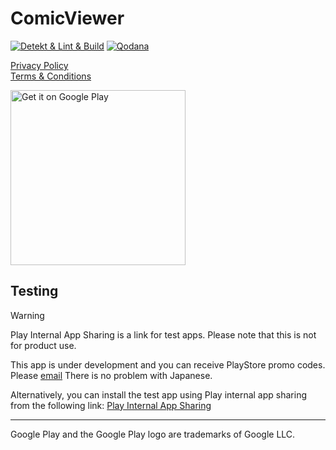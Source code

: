 # ComicViewer

[![Detekt & Lint & Build](https://github.com/SorrowBlue/ComicViewer/actions/workflows/detekt-lint-build.yml/badge.svg?branch=main)](https://github.com/SorrowBlue/ComicViewer/actions/workflows/detekt-lint-build.yml)
[![Qodana](https://github.com/SorrowBlue/ComicViewer/actions/workflows/qodana.yml/badge.svg?branch=main)](https://github.com/SorrowBlue/ComicViewer/actions/workflows/qodana.yml)


[Privacy Policy](./privacy_policy.md)  
[Terms & Conditions ](./teams_conditions.md)

<a href='https://play.google.com/store/apps/details?id=com.sorrowblue.comicviewer&pcampaignid=pcampaignidMKT-Other-global-all-co-prtnr-py-PartBadge-Mar2515-1'>
    <img alt='Get it on Google Play' src='https://play.google.com/intl/ja/badges/static/images/badges/en_badge_web_generic.png' width="280" />
</a>


## Testing
> [!WARNING]
> Play Internal App Sharing is a link for test apps. Please note that this is not for product use.

This app is under development and you can receive PlayStore promo codes. Please [email](<mailto:sorrowblue.dev@gmail.com>) There is no problem with Japanese.


Alternatively, you can install the test app using Play internal app sharing from the following link:
[Play Internal App Sharing](https://play.google.com/apps/test/RQqr1za23JM/ahAO29uNQBwjGemlc-_QWQ1vLdx6aGDDbFxT-BaKkbDZtROVsy6hgjZ8ijOFkIMF5EGiCz8iDQqZLsFDoGIzBL03zi)


---
Google Play and the Google Play logo are trademarks of Google LLC.
